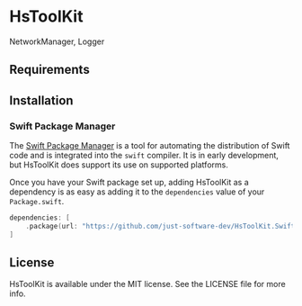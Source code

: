 # HsToolKit

NetworkManager, Logger

## Requirements

## Installation

### Swift Package Manager

The [Swift Package Manager](https://swift.org/package-manager/) is a tool for automating the distribution of Swift code
and is integrated into the `swift` compiler. It is in early development, but HsToolKit does support its use on
supported platforms.

Once you have your Swift package set up, adding HsToolKit as a dependency is as easy as adding it to
the `dependencies` value of your `Package.swift`.

```swift
dependencies: [
    .package(url: "https://github.com/just-software-dev/HsToolKit.Swift.git", .upToNextMajor(from: "1.0.0"))
]
```

## License

HsToolKit is available under the MIT license. See the LICENSE file for more info.
